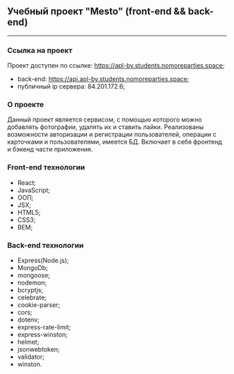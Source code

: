 ## Учебный проект "Mesto" (front-end && back-end)  
---  
###  Ссылка на проект  

Проект доступен по ссылке: https://apl-by.students.nomoreparties.space;  
- back-end: https://api.apl-by.students.nomoreparties.space;
- публичный ip сервера: 84.201.172.6;  
### О проекте  

Данный проект является сервисом, с помощью которого можно добавлять фотографии, удалять их и ставить лайки. Реализованы возможности авторизации и регистрации пользователей, операции с карточками и пользователями, имеется БД. Включает в себя фронтенд и бэкенд части приложения.

### Front-end  технологии

- React;
- JavaScript;
- ООП;
- JSX;
- HTML5;
- CSS3;
- BEM;  

### Back-end  технологии

- Express(Node.js);
- MongoDb;
- mongoose;
- nodemon;
- bcryptjs;
- celebrate;
- cookie-parser;
- cors;
- dotenv;
- express-rate-limit;
- express-winston;
- helmet;
- jsonwebtoken;
- validator;
- winston.

